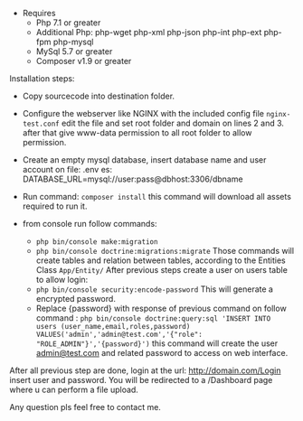 - Requires
    - Php 7.1 or greater
    - Additional Php: php-wget php-xml php-json php-int php-ext php-fpm php-mysql
    - MySql 5.7 or greater
    - Composer v1.9 or greater

Installation steps:
- Copy sourcecode into destination folder. 
- Configure the webserver like NGINX with the included config file `nginx-test.conf` 
  edit the file and set root folder and domain on lines 2 and 3.
  after that give www-data permission to all root folder to allow permission.
  
- Create an empty mysql database, insert database name and user account on file:  .env
    es: DATABASE_URL=mysql://user:pass@dbhost:3306/dbname
- Run command: `composer install`
  this command will download all assets required to run it.
    
- from console run follow commands: 
    - `php bin/console make:migration`
    - `php bin/console doctrine:migrations:migrate`
    Those commands will create tables and relation between tables, according to the Entities Class `App/Entity/`
    After previous steps create a user on users table to allow login:
    - `php bin/console security:encode-password` This will generate a encrypted password.
    - Replace  {password} with response of previous command on follow command : 
    `php bin/console doctrine:query:sql 'INSERT INTO users (user_name,email,roles,password) VALUES('admin','admin@test.com','{"role": "ROLE_ADMIN"}','{password}')`
    this command will create the user admin@test.com and related password to access on web interface.
    


After all previous step are done, login at the url: http://domain.com/Login
insert user and password.
You will be redirected to a /Dashboard page where u can perform a file upload.

Any question pls feel free to contact me. 
